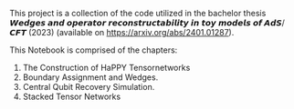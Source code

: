 This project is a collection of the code utilized in the bachelor thesis 𝙒𝙚𝙙𝙜𝙚𝙨 𝙖𝙣𝙙 𝙤𝙥𝙚𝙧𝙖𝙩𝙤𝙧 𝙧𝙚𝙘𝙤𝙣𝙨𝙩𝙧𝙪𝙘𝙩𝙖𝙗𝙞𝙡𝙞𝙩𝙮 𝙞𝙣 𝙩𝙤𝙮 𝙢𝙤𝙙𝙚𝙡𝙨 𝙤𝙛 𝘼𝙙𝙎/𝘾𝙁𝙏 (2023) (available on https://arxiv.org/abs/2401.01287). 

This Notebook is comprised of the chapters:
1. The Construction of HaPPY Tensornetworks
2. Boundary Assignment and Wedges.
3. Central Qubit Recovery Simulation.
4. Stacked Tensor Networks
